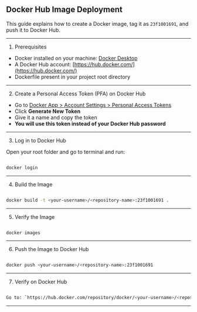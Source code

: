 ## Docker Hub Image Deployment

This guide explains how to create a Docker image, tag it as `23f1001691`, and push it to Docker Hub.

---

1. Prerequisites

- Docker installed on your machine: [Docker Desktop](https://www.docker.com/products/docker-desktop)
- A Docker Hub account: [https://hub.docker.com/](https://hub.docker.com/)
- Dockerfile present in your project root directory

---

2. Create a Personal Access Token (PFA) on Docker Hub

-  Go to [Docker App > Account Settings > Personal Access Tokens](https://app.docker.com/accounts/<username>/settings/personal-access-tokens)
- Click **Generate New Token**
- Give it a name and copy the token
- **You will use this token instead of your Docker Hub password**

---

3. Log in to Docker Hub

Open your root folder and go to terminal and run:

```bash

docker login
```

---

4. Build the Image

```bash

docker build -t <your-username>/<repository-name>:23f1001691 .
```

---

5. Verify the Image

```bash

docker images
```

---

6. Push the Image to Docker Hub

```bash

docker push <your-username>/<repository-name>:23f1001691
```

---

7. Verify on Docker Hub

```bash

Go to: `https://hub.docker.com/repository/docker/<your-username>/<repository-name>/general`
```

---
